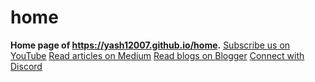 # home
<b>Home page of <a href="https://yash12007.github.io/home">https://yash12007.github.io/home</a>.</b>
<a href="https://www.youtube.com/@Yash12007">Subscribe us on YouTube</a>
<a href="https://www.medium.com/@Yash12007">Read articles on Medium</a>
<a href="https://yash12007.github.com">Read blogs on Blogger</a>
<a href="https://discord.gg/UGJ8HadC">Connect with Discord</a>

